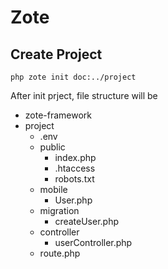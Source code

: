 # Zote
## Create Project
```
php zote init doc:../project
```
After init prject, file structure will be
* zote-framework
* project
    * .env
    * public
        * index.php
        * .htaccess
        * robots.txt
    * mobile
        * User.php
    * migration
        * createUser.php
    * controller
        * userController.php
    * route.php
